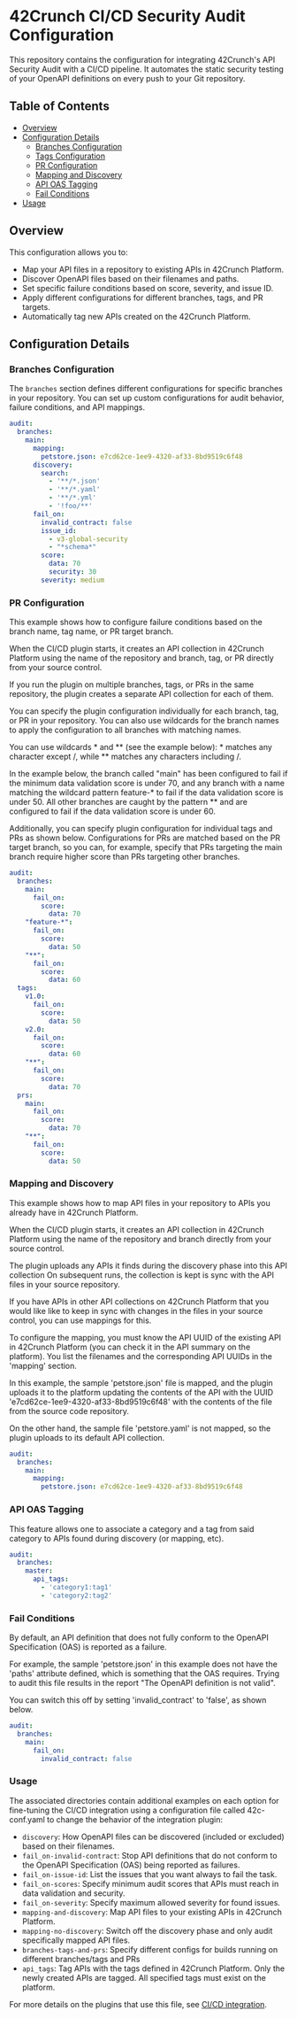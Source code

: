 # 42Crunch CI/CD Security Audit Configuration

This repository contains the configuration for integrating 42Crunch's API Security Audit with a CI/CD pipeline. It automates the static security testing of your OpenAPI definitions on every push to your Git repository.

## Table of Contents
- [Overview](#overview)
- [Configuration Details](#configuration-details)
  - [Branches Configuration](#branches-configuration)
  - [Tags Configuration](#tags-configuration)
  - [PR Configuration](#pr-configuration)
  - [Mapping and Discovery](#mapping-and-discovery)
  - [API OAS Tagging](#api-tagging)
  - [Fail Conditions](#fail-conditions)
- [Usage](#usage)

## <a name=overview></a>Overview
This configuration allows you to:

- Map your API files in a repository to existing APIs in 42Crunch Platform.
- Discover OpenAPI files based on their filenames and paths.
- Set specific failure conditions based on score, severity, and issue ID.
- Apply different configurations for different branches, tags, and PR targets.
- Automatically tag new APIs created on the 42Crunch Platform.


## <a name=configuration-details></a>Configuration Details

### <a name=branches-configuratio></a>Branches Configuration
The `branches` section defines different configurations for specific branches in your repository. You can set up custom configurations for audit behavior, failure conditions, and API mappings.

```yaml
audit:
  branches:
    main:
      mapping:
        petstore.json: e7cd62ce-1ee9-4320-af33-8bd9519c6f48
      discovery:
        search:
          - '**/*.json'
          - '**/*.yaml'
          - '**/*.yml'
          - '!foo/**'
      fail_on:
        invalid_contract: false
        issue_id:
          - v3-global-security
          - "*schema*"
        score:
          data: 70
          security: 30
        severity: medium
```
### <a name=pr-configuration></a> PR Configuration

This example shows how to configure failure conditions based on the branch name, tag name, or PR target branch.

When the CI/CD plugin starts, it creates an API collection in 42Crunch Platform using the name of the repository and branch, tag, or PR directly from your source control.

If you run the plugin on multiple branches, tags, or PRs in the same repository, the plugin creates a separate API collection for each of them.

You can specify the plugin configuration individually for each branch, tag, or PR in your repository.  You can also use wildcards for the branch names to apply the configuration to all branches with matching names.

You can use wildcards * and ** (see the example below): * matches any character except /, while ** matches any characters including /.

In the example below, the branch called "main" has been configured to fail if the minimum data validation score is under 70, and any branch with a name matching the wildcard pattern feature-* to fail if the data validation score is under 50.  All other branches are caught by the pattern ** and are configured to fail if the data validation score is under 60.

Additionally, you can specify plugin configuration for individual tags and PRs as shown below.
Configurations for PRs are matched based on the PR target branch, so you can, for example, specify that PRs targeting the main branch require higher score than PRs targeting other branches.

```yaml
audit:
  branches:
    main:
      fail_on:
        score:
          data: 70
    "feature-*":
      fail_on:
        score:
          data: 50
    "**":
      fail_on:
        score:
          data: 60
  tags:
    v1.0:
      fail_on:
        score:
          data: 50
    v2.0:
      fail_on:
        score:
          data: 60
    "**":
      fail_on:
        score:
          data: 70
  prs:
    main:
      fail_on:
        score:
          data: 70
    "**":
      fail_on:
        score:
          data: 50
```

### <a name=mapping-and-discovery></a> Mapping and Discovery
This example shows how to map API files in your repository to APIs you already have in 42Crunch Platform.

When the CI/CD plugin starts, it creates an API collection in 42Crunch Platform using the name of the repository and branch directly from your source control.

The plugin uploads any APIs it finds during the discovery phase into this API collection On subsequent runs, the collection is kept is sync with the API files in your source repository.

If you have APIs in other API collections on 42Crunch Platform that you would like like to keep in sync with changes in the files in your source control, you can use mappings for this.

To configure the mapping, you must know the API UUID of the existing API in 42Crunch Platform (you can check it in the API summary on the platform). You list the filenames and the corresponding API UUIDs in the 'mapping' section.

In this example, the sample 'petstore.json' file is mapped, and the plugin uploads it to the platform updating the contents of the API with the UUID 'e7cd62ce-1ee9-4320-af33-8bd9519c6f48' with the contents of the file from the source code repository.

On the other hand, the sample file 'petstore.yaml' is not mapped, so the plugin uploads to its default API collection.

``` yaml
audit:
  branches:
    main:
      mapping:
        petstore.json: e7cd62ce-1ee9-4320-af33-8bd9519c6f48
```

### <a name=api-tagging></a> API OAS Tagging

This feature allows one to associate a category and a tag from said category to APIs found during discovery (or mapping, etc).

``` yaml
audit:
  branches:
    master:
      api_tags:
        - 'category1:tag1'
        - 'category2:tag2'
```

### <a name=fail-conditions></a> Fail Conditions

By default, an API definition that does not fully conform to the OpenAPI Specification (OAS) is reported as a failure.

For example, the sample 'petstore.json' in this example does not have the 'paths' attribute defined, which is something that the OAS requires. Trying to audit this file results in the report "The OpenAPI definition is not valid".

You can switch this off by setting 'invalid_contract' to 'false', as shown below.

```yaml
audit:
  branches:
    main:
      fail_on:
        invalid_contract: false
```

### <a name=Usage></a> Usage

The associated directories contain additional examples on each option for fine-tuning the CI/CD integration using a configuration file called 42c-conf.yaml to change the behavior of the integration plugin:

- `discovery`: How OpenAPI files can be discovered (included or excluded) based on their filenames.
- `fail_on-invalid-contract`: Stop API definitions that do not conform to the OpenAPI Specification (OAS) being reported as failures.
- `fail_on-issue-id`: List the issues that you want always to fail the task.
- `fail_on-scores`: Specify minimum audit scores that APIs must reach in data validation and security.
- `fail_on-severity`: Specify maximum allowed severity for found issues.
- `mapping-and-discovery`: Map API files to your existing APIs in 42Crunch Platform.
- `mapping-no-discovery`: Switch off the discovery phase and only audit specifically mapped API files.
- `branches-tags-and-prs`: Specify different configs for builds running on different branches/tags and PRs
- `api_tags`: Tag APIs with the tags defined in 42Crunch Platform. Only the newly created APIs are tagged. All specified tags must exist on the platform.

For more details on the plugins that use this file, see [CI/CD integration](https://docs.42crunch.com/latest/content/concepts/ci_cd_integration.htm).
